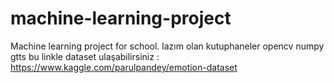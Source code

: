 # machine-learning-project
Machine learning project for school.
lazım olan kutuphaneler
opencv 
numpy
gtts
bu linkle dataset ulaşabilirsiniz :  https://www.kaggle.com/parulpandey/emotion-dataset
